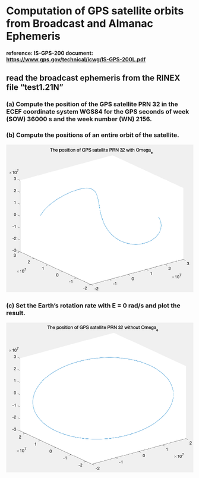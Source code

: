 # Computation of GPS satellite orbits from Broadcast and Almanac Ephemeris
#### reference: IS-GPS-200 document: https://www.gps.gov/technical/icwg/IS-GPS-200L.pdf
## read the broadcast ephemeris from the RINEX file “test1.21N”
### (a) Compute the position of the GPS satellite PRN 32 in the ECEF coordinate system WGS84 for the GPS seconds of week (SOW) 36000 s and the week number (WN) 2156.

### (b) Compute the positions of an entire orbit of the satellite.
![My Image](https://github.com/TzuLai/GPS-satellite-orbits/blob/main/b.png)

### (c) Set the Earth’s rotation rate with E = 0 rad/s and plot the result.
![My Image](https://github.com/TzuLai/GPS-satellite-orbits/blob/main/c.png)
